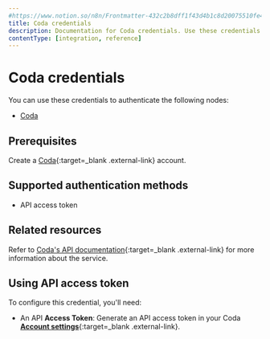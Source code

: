 ```yaml
---
#https://www.notion.so/n8n/Frontmatter-432c2b8dff1f43d4b1c8d20075510fe4
title: Coda credentials
description: Documentation for Coda credentials. Use these credentials to authenticate Coda in n8n, a workflow automation platform.
contentType: [integration, reference]
---
```


# Coda credentials

You can use these credentials to authenticate the following nodes:

- [Coda](/integrations/builtin/app-nodes/n8n-nodes-base.coda/)

## Prerequisites

Create a [Coda](https://www.coda.io/){:target=_blank .external-link} account.

## Supported authentication methods

- API access token

## Related resources

Refer to [Coda's API documentation](https://coda.io/developers/apis/v1){:target=_blank .external-link} for more information about the service.

## Using API access token

To configure this credential, you'll need:

- An API **Access Token**: Generate an API access token in your Coda [**Account settings**](https://coda.io/@oleg/getting-started-guide-coda-api/start-here-5#_luxC4){:target=_blank .external-link}.

